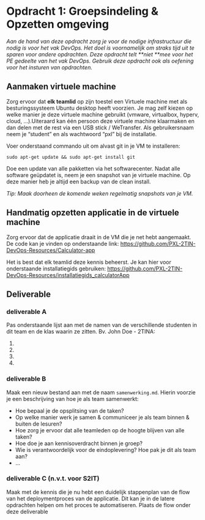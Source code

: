# Opdracht 1: Groepsindeling & Opzetten omgeving

_Aan de hand van deze opdracht zorg je voor de nodige infrastructuur die nodig is voor het vak DevOps. Het doel is voornamelijk om straks tijd uit te sparen voor andere opdrachten. Deze opdracht telt **niet **mee voor het PE gedeelte van het vak DevOps. Gebruik deze opdracht ook als oefening voor het insturen van opdrachten._

## Aanmaken virtuele machine

Zorg ervoor dat **elk teamlid** op zijn toestel een Virtuele machine met als besturingssysteem Ubuntu desktop heeft voorzien.  Je mag zelf kiezen op welke manier je deze virtuele machine gebruikt (vmware, virtualbox, hyperv, cloud, ...).Uiteraard kan één persoon deze virtuele machine klaarmaken en dan delen met de rest via een USB stick / WeTransfer. Als gebruikersnaam neem je “student” en als wachtwoord “pxl” bij de installatie. 

Voer onderstaand commando uit om alvast git in je VM te installeren:

```
sudo apt-get update && sudo apt-get install git
```

Doe een update van alle pakketten via het softwarecenter. Nadat alle software geüpdatet is, neem je een snapshot van je virtuele machine. Op deze manier heb je altijd een backup van de clean install.

_Tip: Maak doorheen de komende weken regelmatig snapshots van je VM._
## Handmatig opzetten applicatie in de virtuele machine
Zorg ervoor dat de applicatie draait in de VM die je net hebt aangemaakt. De code kan je vinden op onderstaande link:
https://github.com/PXL-2TIN-DevOps-Resources/Calculator-app

Het is best dat elk teamlid deze kennis beheerst. Je kan hier voor onderstaande installatiegids gebruiken:
https://github.com/PXL-2TIN-DevOps-Resources/installatiegids_calculatorApp


## Deliverable
### deliverable A
Pas onderstaande lijst aan met de namen van de verschillende studenten in dit team en de klas waarin ze zitten. Bv. John Doe - 2TINA:

1)

2)

3)

4)
### deliverable B
Maak een nieuw bestand aan met de naam `samenwerking.md`. Hierin voorzie je een beschrijving van hoe je als team samenwerkt:
- Hoe bepaal je de opsplitsing van de taken?
- Op welke manier werk je samen & communiceer je als team binnen & buiten de lesuren?
- Hoe zorg je ervoor dat alle teamleden op de hoogte blijven van alle taken?
- Hoe doe je aan kennisoverdracht binnen je groep?
- Wie is verantwoordelijk voor de eindoplevering? Hoe pak je dit als team aan? 
- ...

### deliverable C (n.v.t. voor S2IT)
Maak met de kennis die je nu hebt een duidelijk stappenplan van de flow van het deploymentproces van de applicatie. Dit kan je in de latere opdrachten helpen om het proces te automatiseren. Plaats de flow onder deze deliverable

